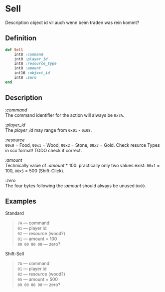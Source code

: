# Sell

Description
object id vll auch wenn beim traden was rein kommt?

## Definition

```ruby
def Sell
	int8 :command
	int8 :player_id
	int8 :resource_type
	int8 :amount
	int16 :object_id
	int8 :zero
end
```

## Description

*:command*  
The command identifier for the action will always be `0x7A`.

*:player_id*  
The *player_id* may range from `0x01` - `0x08`.

*:resource*  
`00x0` = Food, `00x1` = Wood, `00x2` = Stone, `00x3` = Gold.
Check resurce Types in scx format! TODO check if correct.

*:amount*  
Technically value of *:amount* * 100. practically only two values exist: 
`00x1` = 100, `00x5` = 500 (Shift-Click).

*:zero*  
The four bytes following the *:amount* should always be unused `0x00`.

## Examples

Standard

>`7A` &mdash; command  
>`01` &mdash; player id  
>`02` &mdash; resource (wood?)  
>`01` &mdash; amount = 100    
>`00 00 00 00` &mdash; zero?  

Shift-Sell

>`7A` &mdash; command  
>`01` &mdash; player id  
>`02` &mdash; resource (wood?)  
>`05` &mdash; amount = 500    
>`00 00 00 00` &mdash; zero? 